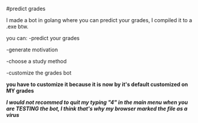 #predict grades

I made a bot in golang where you can predict your grades, I compiled it to a .exe btw.

you can:
  -predict your grades
  
  -generate motivation
  
  -choose a study method
  
  -customize the grades bot

**you have to customize it because it is now by it's default customized on MY grades**

***I would not recommed to quit my typing "4" in the main menu when you are TESTING the bot, I think that's why my browser marked the file as a virus***

